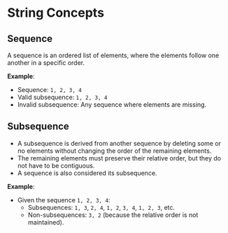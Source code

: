 # String Concepts
## Sequence
A sequence is an ordered list of elements, where the elements follow one another in a specific order.

**Example**:
- Sequence: `1, 2, 3, 4`
- Valid subsequence: `1, 2, 3, 4`
- Invalid subsequence: Any sequence where elements are missing.

## Subsequence
- A subsequence is derived from another sequence by deleting some or no elements without changing the order of the remaining elements.
- The remaining elements must preserve their relative order, but they do not have to be contiguous.
- A sequence is also considered its subsequence.

**Example**:
- Given the sequence `1, 2, 3, 4`:
  - Subsequences: `1, 3`, `2, 4`, `1, 2`, `3, 4`, `1, 2, 3`, etc.
  - Non-subsequences: `3, 2` (because the relative order is not maintained).
